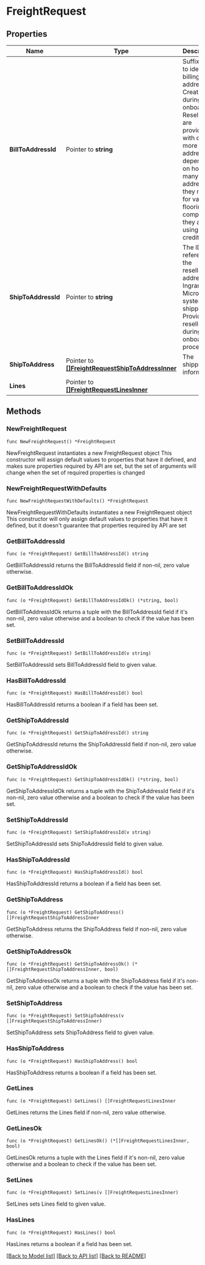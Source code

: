 # FreightRequest

## Properties

Name | Type | Description | Notes
------------ | ------------- | ------------- | -------------
**BillToAddressId** | Pointer to **string** | Suffix used to identify billing address. Created during onboarding. Resellers are provided with one or more address IDs depending on how many bill to addresses they need for various flooring companies they are using for credit. | [optional] 
**ShipToAddressId** | Pointer to **string** | The ID references the reseller&#39;s address in Ingram Micro&#39;s system for shipping. Provided to resellers during the onboarding process. | [optional] 
**ShipToAddress** | Pointer to [**[]FreightRequestShipToAddressInner**](FreightRequestShipToAddressInner.md) | The shipping information. | [optional] 
**Lines** | Pointer to [**[]FreightRequestLinesInner**](FreightRequestLinesInner.md) |  | [optional] 

## Methods

### NewFreightRequest

`func NewFreightRequest() *FreightRequest`

NewFreightRequest instantiates a new FreightRequest object
This constructor will assign default values to properties that have it defined,
and makes sure properties required by API are set, but the set of arguments
will change when the set of required properties is changed

### NewFreightRequestWithDefaults

`func NewFreightRequestWithDefaults() *FreightRequest`

NewFreightRequestWithDefaults instantiates a new FreightRequest object
This constructor will only assign default values to properties that have it defined,
but it doesn't guarantee that properties required by API are set

### GetBillToAddressId

`func (o *FreightRequest) GetBillToAddressId() string`

GetBillToAddressId returns the BillToAddressId field if non-nil, zero value otherwise.

### GetBillToAddressIdOk

`func (o *FreightRequest) GetBillToAddressIdOk() (*string, bool)`

GetBillToAddressIdOk returns a tuple with the BillToAddressId field if it's non-nil, zero value otherwise
and a boolean to check if the value has been set.

### SetBillToAddressId

`func (o *FreightRequest) SetBillToAddressId(v string)`

SetBillToAddressId sets BillToAddressId field to given value.

### HasBillToAddressId

`func (o *FreightRequest) HasBillToAddressId() bool`

HasBillToAddressId returns a boolean if a field has been set.

### GetShipToAddressId

`func (o *FreightRequest) GetShipToAddressId() string`

GetShipToAddressId returns the ShipToAddressId field if non-nil, zero value otherwise.

### GetShipToAddressIdOk

`func (o *FreightRequest) GetShipToAddressIdOk() (*string, bool)`

GetShipToAddressIdOk returns a tuple with the ShipToAddressId field if it's non-nil, zero value otherwise
and a boolean to check if the value has been set.

### SetShipToAddressId

`func (o *FreightRequest) SetShipToAddressId(v string)`

SetShipToAddressId sets ShipToAddressId field to given value.

### HasShipToAddressId

`func (o *FreightRequest) HasShipToAddressId() bool`

HasShipToAddressId returns a boolean if a field has been set.

### GetShipToAddress

`func (o *FreightRequest) GetShipToAddress() []FreightRequestShipToAddressInner`

GetShipToAddress returns the ShipToAddress field if non-nil, zero value otherwise.

### GetShipToAddressOk

`func (o *FreightRequest) GetShipToAddressOk() (*[]FreightRequestShipToAddressInner, bool)`

GetShipToAddressOk returns a tuple with the ShipToAddress field if it's non-nil, zero value otherwise
and a boolean to check if the value has been set.

### SetShipToAddress

`func (o *FreightRequest) SetShipToAddress(v []FreightRequestShipToAddressInner)`

SetShipToAddress sets ShipToAddress field to given value.

### HasShipToAddress

`func (o *FreightRequest) HasShipToAddress() bool`

HasShipToAddress returns a boolean if a field has been set.

### GetLines

`func (o *FreightRequest) GetLines() []FreightRequestLinesInner`

GetLines returns the Lines field if non-nil, zero value otherwise.

### GetLinesOk

`func (o *FreightRequest) GetLinesOk() (*[]FreightRequestLinesInner, bool)`

GetLinesOk returns a tuple with the Lines field if it's non-nil, zero value otherwise
and a boolean to check if the value has been set.

### SetLines

`func (o *FreightRequest) SetLines(v []FreightRequestLinesInner)`

SetLines sets Lines field to given value.

### HasLines

`func (o *FreightRequest) HasLines() bool`

HasLines returns a boolean if a field has been set.


[[Back to Model list]](../README.md#documentation-for-models) [[Back to API list]](../README.md#documentation-for-api-endpoints) [[Back to README]](../README.md)


